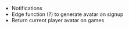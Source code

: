 - Notifications
- Edge function (?) to generate avatar on signup
- Return current player avatar on games
